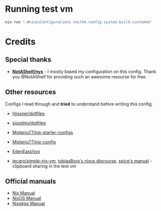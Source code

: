 # Running test vm

```sh
nix run ".#nixosConfigurations.testVm.config.system.build.customVm"
```

# Credits

## Special thanks

- [**NotAShelf/nyx**](https://github.com/NotAShelf/nyx) - I mostly based my configuration on this config. Thank you @NotAShelf for providing such an awesome resourse for free.

## Other resources

Configs I read through and **tried** to understand before writing this config:

- [hlissner/dotfiles](https://github.com/hlissner/dotfiles)
- [sioodmy/dotfiles](https://github.com/sioodmy/dotfiles)
- [Misterio77/nix-starter-configs](https://github.com/Misterio77/nix-starter-configs)
- [Misterio77/nix-config](https://github.com/Misterio77/nix-config)
- [EdenEast/nyx](https://github.com/EdenEast/nyx/blob/3c22dbe5a033c95292e4f5e98c132e85f7b8af23/lib/default.nix)

- [jecaro/simple-nix-vm](https://github.com/jecaro/simple-nix-vm),
  [tobiasBora's nixos discourse](https://discourse.nixos.org/t/get-qemu-guest-integration-when-running-nixos-rebuild-build-vm/22621),
  [spice's manual](https://www.spice-space.org/spice-user-manual.html#agent) - clipboard sharing in the test vm

## Official manuals

- [Nix Manual](https://nix.dev/manual/nix)
- [NixOS Manual](https://nixos.org/manual/nixos/stable/)
- [Nixpkgs Manual](https://nixos.org/manual/nixpkgs/stable/)
